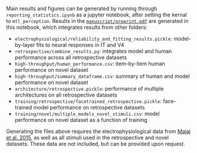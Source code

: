 Main results and figures can be generated by running through `reporting_statistics.ipynb` as a jupyter notebook, after setting the kernal to `mtl_perception`. Results in the [`manuscript/preprint.pdf`](manuscript/preprint.pdf) are generated in this notebook, which integrates results from  other folders: 

- `electrophysiological/reliability_and_fitting_results.pickle`: model-by-layer fits to neural responses in IT and V4
- `retrospective/combine_results.py`: integrates model and human performance across all retrospective datasets
- `high-throughput/human_performance.csv`: item-by-item human performance on novel dataset
- `high-throughput/summary_dataframe.csv`: summary of human and model performance on novel dataset
- `architecture/retrospective.pickle`: performance of multiple architectures on all retrospective datasets  
- `training/retrospective/facetrained_retrospective.pickle`: face-trained model performance on retrospective datasets
- `training/novel/multiple_models_novel_stimuli.csv`: model performance on novel dataset as a function of training

Generating the files above requires the electrophysiological data from [Majaj et al. 2015](https://www.jneurosci.org/content/jneuro/35/39/13402.full.pdf "Study that collected electrophysiological data used for model validation"), as well as all stimuli used in the retrospective and novel datasets. These data are not included, but can be provided upon request.
